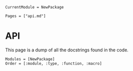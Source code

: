 ```@meta
CurrentModule = NewPackage 
```

```@contents
Pages = ["api.md"]
```

# API
This page is a dump of all the docstrings found in the code. 

```@autodocs
Modules = [NewPackage]
Order = [:module, :type, :function, :macro]
```

